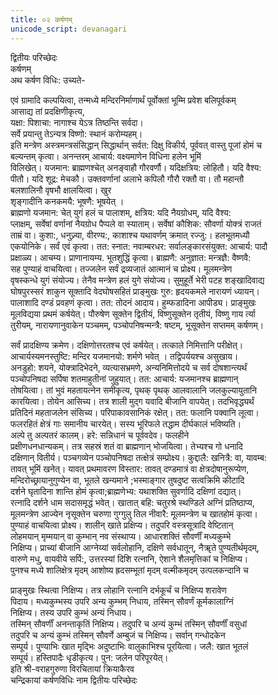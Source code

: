 ```yaml
---
title: ०२ कर्षणम्
unicode_script: devanagari
---
```


द्वितीयः परिच्छेदः  
कर्षणम्  
अथ कर्षण विधिः: उच्यते-  
  

एवं ग्रामादि कल्पयित्वा, तन्मध्ये मन्दिरनिर्माणार्थं पूर्वोक्तां भूम्मि प्रवेश बलिपूर्वकम्  
आसाद्य तां प्रदक्षिणीकृत्य,  
यक्षा: पिशाचा: नागाश्च येऽत्र तिष्ठन्ति सर्वदा।  
सर्वे प्रयान्तु तेऽन्यत्र विष्णो: स्थानं करोम्यहम्।  
इति मन्त्रेण अस्त्रमन्त्रसंसिद्धान् सिद्धार्थान् सर्वत: दिक्षु विकीर्य, पूर्ववत् वास्तु पूजां होमं च  
बल्यन्तम् कृत्वा। अनन्तरम् आचार्य: वक्ष्यमाणेन विधिना हलेन भूमिं  
विलिखेत्। यजमान: ब्राह्मणश्चेत् अनङ्वाहौ गौरवर्णौ। यदिक्षत्रिय: लोहितौ। यदि वैश्य:  
पीतौ। यदि शूद्र: मेचकौ। उक्तवर्णानां अलाभे कपिलौ गौरौ रक्तौ वा। तौ महान्तौ  
बलशालिनौ वृषभौ क्षालयित्वा। खुर  
शृङ्गादीनि कनकमयै: भूषणै: भूषयेत् ।  
ब्राह्मणो यजमान: चेत् युगं हलं च पालाशम्, क्षत्रिय: यदि नैयग्रोधम्, यदि वैश्य:  
प्लाक्षम्, सर्वेषां वर्णानां नैयग्रोध पैप्पले वा स्याताम्। सर्वेषां कौशिक: सौवर्णा योक्त्रं राजतं  
ताम्रं वा। कुशा:, धनुज्र्या, वीरण्य:, काशाश्च यथावर्णम् क्रमात् रज्जु:। हलभूतमध्यौ  
एकयोनिके। सर्वं एवं कृत्वा। तत: स्नात: नवाम्बरधर: सर्वालङ्कारसंयुक्त: आचार्य: पादौ  
प्रक्षाळ्य। आचम्य। प्राणानायम्य. भूतशुद्धिं कृत्वा। ब्राह्मणै: अनुज्ञात: मन्त्रज्ञै: वैष्णवै:  
सह पुण्याहं वाचयित्वा। तज्जलेन सर्वं द्रव्यजातं आत्मानं च प्रोक्ष्य। मूलमन्त्रेण  
वृषस्कन्धे युगं संयोज्य। तेनैव मन्त्रेण हलं युगे संयोज्य। सुमुहूर्ते भेरी पटह शङ्खादिवाद्य  
घोषपुरस्सरं शाकुन सूक्तादि वेदघोषसहितं प्राङ्मुखः गुरु: हृदयकमले नारायणं ध्यायन्।  
पालाशादि दण्डं प्रवहणं कृत्वा। तत: तोदनं आदाय। हुम्फडादिना आपीड्य। प्राङ्मुखः  
मूलविद्यया प्रथमं कर्षयेत्। पौरुषेण सूक्तेन द्वितीयं, विष्णुसूक्तेन तृतीयं, विष्णु गाय र्त्या  
तुरीयम्, नारायणानुवाकेन पञ्चमम्, पञ्चोपनिषन्मन्त्रै: षष्टम्, भूसूक्तेन सप्तमम् कर्षणम्।  
  

सर्वं प्रादक्षिण्य क्रमेण। दक्षिणोत्तरतश्च एवं कर्षयेत्। तत्काले निमित्तानि परीक्षेत्।  
आचार्यस्यमनस्तुष्टि: मन्दिर यजमानयो: शर्मणे भवेत् । तद्विपर्ययश्च असुखाय।  
अनडुहो: शयने, योक्त्रादिभेदने, व्यत्यासभ्रमणे, अन्यनिमित्तोदये च सर्व दोषशान्त्यर्थं  
पञ्चोपनिषदा सर्पिषा शतमाहुतीनां जुहुयात्। तत: आचार्य: यजमानश्च ब्राह्मणान्  
तोषयित्वा। तां भुवं महतायत्नेन समीकृत्य, पृथक् पृथक् आलवालानि जलकुल्यायुतानि  
कारयित्वा। तोयेन आसिच्य। तत्र शाली मुद्ग यवादि बीजानि वापयेत्। तदभिवृद्ध्यर्थं  
प्रतिदिनं महताजलेन संसिच्य। परिपाकावसानिकं रक्षेत्। तत: फलानि पक्वानि लूत्वा।  
फलरहितं क्षेत्रं गाः समानीय चारयेत्। सस्य भूरिफले तद्धाम दीर्घकालं भविष्यति।  
अल्पे तु अल्पतरं कालम्। हरे: सन्निधानं च पूर्ववदेव। फलहीने  
प्रक्षीणधनधान्यकम्। तत्र सहस्रं शतं वा ब्राह्मणान् भोजयित्वा। तेभ्यश्च गो धनादि  
दक्षिणान् वितीर्य। पञ्चगव्येन पञ्चोपनिषदा तत्क्षेत्रं सम्प्रोक्ष्य। कुद्दालै: खनित्रै: वा, यावम्ब:  
तावत् भूमिं खनेत्। यावत् प्रथमावरण विस्तार: तावत् दण्डमात्रं वा क्षेत्रदोषानुरूप्येण,  
मन्दिरोच्छ्रायानुगुण्येन वा, भूतले खन्यमाने ;भस्माङ्गार तुषदुष्ट सत्वक्रिमि कीटादि  
दर्शने घृतादिना शान्ति होमं कृत्वा;ब्राह्मणेभ्य: यथाशक्ति सुवर्णादि दक्षिणां दद्यात्।  
रत्नादि दर्शने धाम सदासमृद्धं भवेत्। खातात् बहि: चतुरश्रे स्थण्डिले अग्निं प्रतिष्ठाप्य,  
मूलमन्त्रेण आज्येन नृसूक्तेन चरुणा गुग्गुलु तिल नीवारै: मूलमन्त्रेण च खातहोमं कृत्वा।  
पुण्याहं वाचयित्वा प्रोक्ष्य। शालीन् खाते प्रक्षिप्य। तदुपरि वस्त्रसूत्रादि वेष्टितान्  
लोहमयान् मृम्मयान् वा कुम्भान् नव संस्थाप्य। आधारशक्तिं सौवर्णीं मध्यकुम्भे  
निक्षिप्य। प्राच्यां बीजानि आग्नेय्यां सर्वलोहानि, दक्षिणे सर्वधातून्, नैॠते पुण्यतीर्थमृदम्,  
वारुणे मधु, वायवीये सर्पि:, उत्तरस्यां दिशि रत्नानि, ऐशाने शैलमृत्तिकां च निक्षिप्य।  
पुनश्च मध्ये शालिक्षेत्र मृदम् आशोष्य ह्रदसम्भूतां मृदम् वल्मीकमृदम् उत्पलकन्दानि च  
  

प्राङ्मुखः स्थित्वा निक्षिप्य। तत्र लोहानि रत्नानि दर्भकूर्चं च निक्षिप्य शरावेण  
पिदाय। मध्यकुम्भस्य उपरि अन्य कुम्भम् निधाय, तस्मिन् सौवर्णं कूर्मकालाग्निं  
निक्षिप्य। तस्य उपरि कुम्भं अन्यं निधाय।  
तस्मिन् सौवर्णीं अनन्ताकृतिं निक्षिप्य। तदुपरि च अन्यं कुम्भं तस्मिन् सौवर्णीं वसुधां  
तदुपरि च अन्यं कुम्भं तस्मिन् सौवर्णे अम्बुजं च निक्षिप्य। सर्वान् गन्धोदकेन  
सम्पूर्य। पुण्याभिः खात मृद्भिः अदुष्टाभिः वालुकाभिश्च पूरयित्वा। जलै: खात भूतलं  
सम्पूर्य। हस्तिपादैः धृडीकृत्य। पुन: जलेन परिपूरयेत्।  
इति श्री-वराहगुरुणा विरचितायां क्रियाकैरव  
चन्द्रिकायां कर्षणविधिः नाम द्वितीयः परिच्छेदः  
